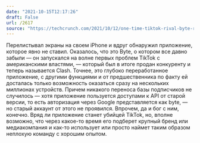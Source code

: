 ```yaml
---
date: "2021-10-15T12:17:26"
draft: False
url: /2617
source: "https://techcrunch.com/2021/10/12/one-time-tiktok-rival-byte-relaunches-as-clash-an-app-for-video-creators-and-their-top-fans/"
---
```


Перелистывал экраны на своем iPhone и вдруг обнаружил приложение, которое явно не ставил. Оказалось, что это Byte, о котором все давно забыли — он запускался на волне первых проблем TikTok с американскими властями, — который был в итоге продан конкуренту и теперь называется Clash. Точнее, это глубоко переработанное приложение, с другими функциями и от предшественника по факту ей досталась только возможность оказаться сразу на нескольких миллионах устройств. Причем никакого переноса базы подписчиков не случилось — хотя приложение пользуется доступами к API от старой версии, то есть авторизация через Google представляется как byte, — но старый аккаунт от этого не проявился. 
Впрочем, да и бог с ним, конечно. Вряд ли приложение станет убийцей TikTok, но, вполне возможно, что через какое-то время его подберет крупный бренд или медиакомпания и как-то использует или просто наймет таким образом неплохую команду с хорошим опытом.
